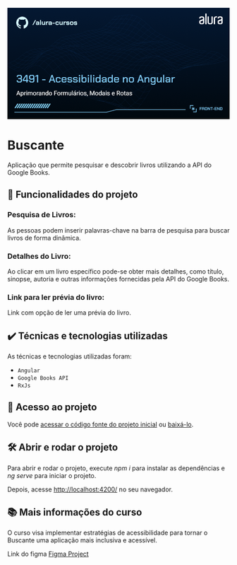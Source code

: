 ![Buscante](thumbnail.png)

# Buscante

Aplicação que permite pesquisar e descobrir livros utilizando a API do Google Books.

## 🔨 Funcionalidades do projeto

### Pesquisa de Livros:

As pessoas podem inserir palavras-chave na barra de pesquisa para buscar livros de forma dinâmica.

### Detalhes do Livro:

Ao clicar em um livro específico pode-se obter mais detalhes, como título, sinopse, autoria e outras informações fornecidas pela API do Google Books.

### Link para ler prévia do livro:

Link com opção de ler uma prévia do livro.

## ✔️ Técnicas e tecnologias utilizadas

As técnicas e tecnologias utilizadas foram:

- `Angular`
- `Google Books API`
- `RxJs`

## 📁 Acesso ao projeto

Você pode [acessar o código fonte do projeto inicial](https://github.com/nayannelbatista/3491-angular-a11y) ou [baixá-lo](https://github.com/nayannelbatista/3491-angular-a11y/archive/refs/heads/projeto-base.zip).

## 🛠️ Abrir e rodar o projeto

Para abrir e rodar o projeto, execute _npm i_ para instalar as dependências e _ng serve_ para iniciar o projeto.

Depois, acesse [http://localhost:4200/](url) no seu navegador.

## 📚 Mais informações do curso

O curso visa implementar estratégias de acessibilidade para tornar o Buscante uma aplicação mais inclusiva e acessível.

Link do figma
[Figma Project](https://www.figma.com/file/ttYCM7sXVv5G9VUysEQ8NE/Buscante-%7C-Acessibilidade-Avan%C3%A7ada-Angular?type=design&node-id=19-10&mode=design)

